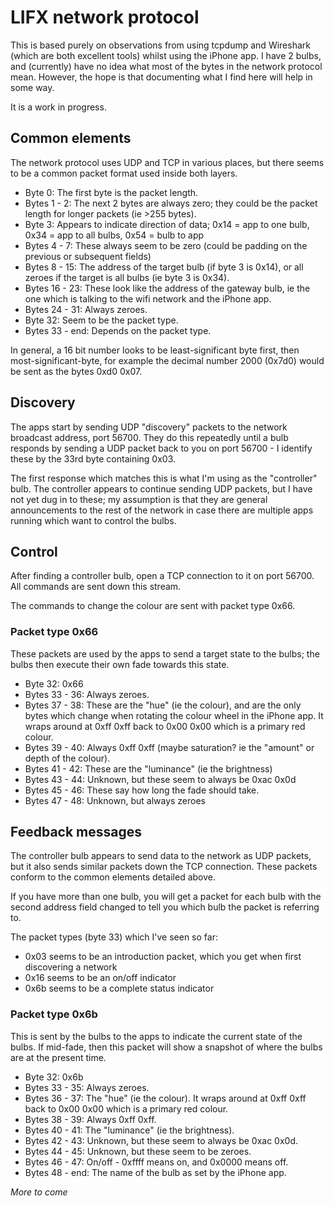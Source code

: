 # LIFX network protocol

This is based purely on observations from using tcpdump and Wireshark (which are
both excellent tools) whilst using the iPhone app.  I have 2 bulbs, and
(currently) have no idea what most of the bytes in the network protocol mean.
However, the hope is that documenting what I find here will help in some way.

It is a work in progress.

## Common elements

The network protocol uses UDP and TCP in various places, but there seems to be
a common packet format used inside both layers.

 * Byte  0:        The first byte is the packet length.
 * Bytes 1 - 2:    The next 2 bytes are always zero; they could be the packet
                   length for longer packets (ie >255 bytes).
 * Byte  3:        Appears to indicate direction of data; 0x14 = app to one
                   bulb, 0x34 = app to all bulbs, 0x54 = bulb to app
 * Bytes 4 - 7:    These always seem to be zero (could be padding on the
                   previous or subsequent fields)
 * Bytes 8 - 15:   The address of the target bulb (if byte 3 is 0x14), or all
                   zeroes if the target is all bulbs (ie byte 3 is 0x34).
 * Bytes 16 - 23:  These look like the address of the gateway bulb, ie the one
                   which is talking to the wifi network and the iPhone app.
 * Bytes 24 - 31:  Always zeroes.
 * Byte  32:       Seem to be the packet type.
 * Bytes 33 - end: Depends on the packet type.

In general, a 16 bit number looks to be least-significant byte first, then
most-significant-byte, for example the decimal number 2000 (0x7d0) would be
sent as the bytes 0xd0 0x07.

## Discovery

The apps start by sending UDP "discovery" packets to the network broadcast
address, port 56700.  They do this repeatedly until a bulb responds by sending
a UDP packet back to you on port 56700 - I identify these by the 33rd byte
containing 0x03.

The first response which matches this is what I'm using as the "controller"
bulb.  The controller appears to continue sending UDP packets, but I have not
yet dug in to these; my assumption is that they are general announcements to
the rest of the network in case there are multiple apps running which want to
control the bulbs.

## Control

After finding a controller bulb, open a TCP connection to it on port 56700.
All commands are sent down this stream.

The commands to change the colour are sent with packet type 0x66.

### Packet type 0x66

These packets are used by the apps to send a target state to the bulbs; the
bulbs then execute their own fade towards this state.

 * Byte  32:      0x66
 * Bytes 33 - 36: Always zeroes.
 * Bytes 37 - 38: These are the "hue" (ie the colour), and are the only bytes
                  which change when rotating the colour wheel in the iPhone
                  app.  It wraps around at 0xff 0xff back to 0x00 0x00 which is
                  a primary red colour.
 * Bytes 39 - 40: Always 0xff 0xff (maybe saturation? ie the "amount" or depth
                  of the colour).
 * Bytes 41 - 42: These are the "luminance" (ie the brightness)
 * Bytes 43 - 44: Unknown, but these seem to always be 0xac 0x0d
 * Bytes 45 - 46: These say how long the fade should take.
 * Bytes 47 - 48: Unknown, but always zeroes

## Feedback messages

The controller bulb appears to send data to the network as UDP packets, but it
also sends similar packets down the TCP connection.  These packets conform to
the common elements detailed above.

If you have more than one bulb, you will get a packet for each bulb with the
second address field changed to tell you which bulb the packet is referring to.

The packet types (byte 33) which I've seen so far:

 * 0x03 seems to be an introduction packet, which you get when first
   discovering a network
 * 0x16 seems to be an on/off indicator
 * 0x6b seems to be a complete status indicator

### Packet type 0x6b

This is sent by the bulbs to the apps to indicate the current state of the
bulbs.  If mid-fade, then this packet will show a snapshot of where the
bulbs are at the present time.

 * Byte  32:       0x6b
 * Bytes 33 - 35:  Always zeroes.
 * Bytes 36 - 37:  The "hue" (ie the colour).  It wraps around at 0xff 0xff back
                   to 0x00 0x00 which is a primary red colour.
 * Bytes 38 - 39:  Always 0xff 0xff.
 * Bytes 40 - 41:  The "luminance" (ie the brightness).
 * Bytes 42 - 43:  Unknown, but these seem to always be 0xac 0x0d.
 * Bytes 44 - 45:  Unknown, but these seem to be zeroes.
 * Bytes 46 - 47:  On/off - 0xffff means on, and 0x0000 means off.
 * Bytes 48 - end: The name of the bulb as set by the iPhone app.

_More to come_


